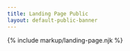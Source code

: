 ```yaml
---
title: Landing Page Public
layout: default-public-banner
---
```


{% include markup/landing-page.njk %}
